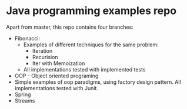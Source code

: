 # Java programming examples repo

Apart from master, this repo contains four branches:
  * Fibonacci:
    * Examples of different techniques for the same problem: 
      * Iteration
      * Recurision
      * Iter with Memoization
    * All implementations tested with implemented tests
  * OOP - Object oriented programing
   *  Simple examples of oop paradigms, using factory design pattern. All implementations tested with Junit.
  * Spring
  * Streams
